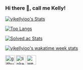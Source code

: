 ### Hi there 👋, call me Kelly!

[![yjkellyjoo's Stats](https://github-readme-stats.vercel.app/api?username=yjkellyjoo&show_icons=true&count_private=true&theme=transparent)](https://github.com/yjkellyjoo)

[![Top Langs](https://github-readme-stats.vercel.app/api/top-langs/?username=yjkellyjoo&layout=compact&theme=transparent)](https://github.com/yjkellyjoo)

[![Solved.ac Stats](http://mazassumnida.wtf/api/v2/generate_badge?boj=yjkellyjoo)](https://solved.ac/profile/yjkellyjoo)

[![yjkellyjoo's wakatime week stats](https://github-readme-stats.vercel.app/api/wakatime?username=yjkellyjoo)](https://github.com/yjkellyjoo)

[<img src='https://img.shields.io/badge/github-%23121011.svg?style=for-the-badge&logo=github&logoColor=white' alt='github' height='30'>](https://github.com/yjkellyjoo)    [<img src='https://img.shields.io/badge/linkedin-%230077B5.svg?style=for-the-badge&logo=linkedin&logoColor=white' alt='linkedin' height='30'>](https://www.linkedin.com/in/yjkellyjoo/)   [<img src='https://img.shields.io/badge/Notion-%23000000.svg?style=for-the-badge&logo=notion&logoColor=white' alt='website' height='30'>](https://yjkellyjoo.site)
